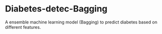 # Diabetes-detec-Bagging
A ensemble machine learning model (Bagging) to predict diabetes based on different features.
